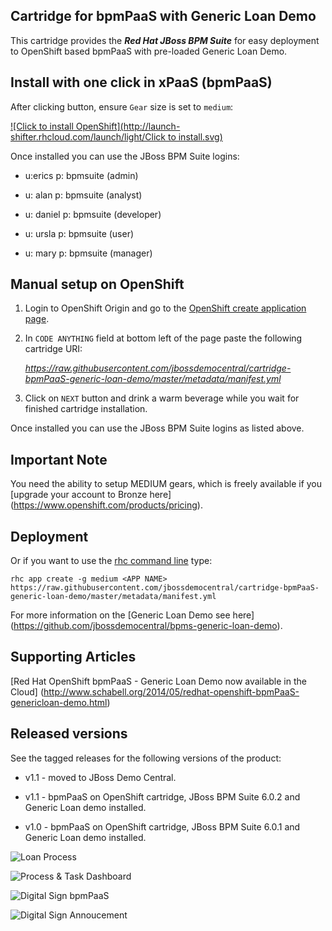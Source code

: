 ## Cartridge for bpmPaaS with Generic Loan Demo

This cartridge provides the **_Red Hat JBoss BPM Suite_** for easy deployment to OpenShift based bpmPaaS with pre-loaded Generic Loan Demo.


Install with one click in xPaaS (bpmPaaS)
-----------------------------------------
After clicking button, ensure `Gear` size is set to `medium`:

[![Click to install OpenShift](http://launch-shifter.rhcloud.com/launch/light/Click to
install.svg)](https://openshift.redhat.com/app/console/application_type/custom?&cartridges[]=https://raw.githubusercontent.com/jbossdemocentral/cartridge-bpmPaaS-generic-loan-demo/master/metadata/manifest.yml&name=bpmpaasgenericloan&gear_profile=medium&initial_git_url=)

Once installed you can use the JBoss BPM Suite logins: 

   * u:erics   p: bpmsuite  (admin)

   * u: alan   p: bpmsuite  (analyst)

   * u: daniel p: bpmsuite (developer)

   * u: ursla  p: bpmsuite (user)

   * u: mary   p: bpmsuite (manager)


Manual setup on OpenShift
-------------------------
1. Login to OpenShift Origin and go to the [OpenShift create application page](https://openshift.redhat.com/app/console/application_types).

2. In `CODE ANYTHING` field at bottom left of the page paste the following cartridge URI:

     _https://raw.githubusercontent.com/jbossdemocentral/cartridge-bpmPaaS-generic-loan-demo/master/metadata/manifest.yml_

3. Click on `NEXT` button and drink a warm beverage while you wait for finished cartridge installation.

Once installed you can use the JBoss BPM Suite logins as listed above.


Important Note
--------------
You need the ability to setup MEDIUM gears, which is freely available if you [upgrade your account to Bronze here] (https://www.openshift.com/products/pricing). 


Deployment
----------

Or if you want to use the [rhc command line](https://www.openshift.com/developers/rhc-client-tools-install) type:

    rhc app create -g medium <APP NAME> https://raw.githubusercontent.com/jbossdemocentral/cartridge-bpmPaaS-generic-loan-demo/master/metadata/manifest.yml

For more information on the [Generic Loan Demo see here] (https://github.com/jbossdemocentral/bpms-generic-loan-demo).

Supporting Articles
-------------------

[Red Hat OpenShift bpmPaaS - Generic Loan Demo now available in the Cloud] (http://www.schabell.org/2014/05/redhat-openshift-bpmPaaS-genericloan-demo.html)


Released versions
-----------------

See the tagged releases for the following versions of the product:

- v1.1 - moved to JBoss Demo Central.

- v1.1 - bpmPaaS on OpenShift cartridge, JBoss BPM Suite 6.0.2 and Generic Loan demo installed.

- v1.0 - bpmPaaS on OpenShift cartridge, JBoss BPM Suite 6.0.1 and Generic Loan demo installed.

![Loan Process](https://github.com/jbossdemocentral/bpms-generic-loan-demo/blob/master/docs/demo-images/generic-loan-process.png?raw=true)

![Process & Task Dashboard](https://github.com/jbossdemocentral/bpms-generic-loan-demo/blob/master/docs/demo-images/mock-bpm-data.png?raw=true)

![Digital Sign bpmPaaS](https://github.com/jbossdemocentral/bpms-generic-loan-demo/blob/master/docs/demo-images/bpmpaas-sign.png?raw=true)

![Digital Sign Annoucement](https://github.com/jbossdemocentral/bpms-generic-loan-demo/blob/master/docs/demo-images/announce-sign.png?raw=true)


